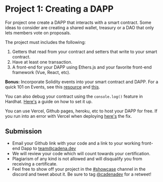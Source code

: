 # Project 1: Creating a DAPP 

For project one create a DAPP that interacts with a smart contract. Some ideas to consider are creating a shared wallet, treasury or a DAO that only lets members vote on proposals. 

 The project must includes the following:

1. Getters that read from your contract and setters that write to your smart contract.
2. Have at least one transaction. 
3. A front-end for your DAPP using Ethers.js and your favorite front-end framework (Vue, React, etc). 

**Bonus:** Incorporate Solidity events into your smart contract and DAPP. For a quick 101 on Events, see this [resource](https://blog.chain.link/events-and-logging-in-solidity/) and [this](https://solidity-by-example.org/events/). 

You can also debug your contract using the `console.log()` feature in Hardhat. [Here's](https://hardhat.org/tutorial/debugging-with-hardhat-network.html) a guide on how to set it up.

You can use Vercel, Github pages, heroku, etc to host your DAPP for free. If you run into an error with Vercel when deploying [here's](https://dev.to/rabihcigar/treating-warnings-as-errors-because-process-env-ci-true-22i4) the fix.

## Submission

* Email your Github link with your code and a link to your working front-end Dapp to [team@cadena.dev]()  
* We will review your code which will count towards your certification. 
* Plagiarism of any kind is not allowed and will disqualify you from receiving a certificate.
* Feel free to show off your project in the [#showcase](https://discord.gg/UQayXxzazc) channel in the discord and tweet about it. Be sure to tag [@cadenadev](https://twitter.com/cadenadev) for a retweet!
